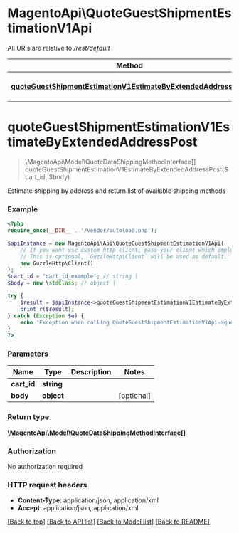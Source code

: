 # MagentoApi\QuoteGuestShipmentEstimationV1Api

All URIs are relative to */rest/default*

Method | HTTP request | Description
------------- | ------------- | -------------
[**quoteGuestShipmentEstimationV1EstimateByExtendedAddressPost**](QuoteGuestShipmentEstimationV1Api.md#quoteguestshipmentestimationv1estimatebyextendedaddresspost) | **POST** /V1/guest-carts/{cartId}/estimate-shipping-methods |

# **quoteGuestShipmentEstimationV1EstimateByExtendedAddressPost**
> \MagentoApi\Model\QuoteDataShippingMethodInterface[] quoteGuestShipmentEstimationV1EstimateByExtendedAddressPost($cart_id, $body)



Estimate shipping by address and return list of available shipping methods

### Example
```php
<?php
require_once(__DIR__ . '/vendor/autoload.php');

$apiInstance = new MagentoApi\Api\QuoteGuestShipmentEstimationV1Api(
    // If you want use custom http client, pass your client which implements `GuzzleHttp\ClientInterface`.
    // This is optional, `GuzzleHttp\Client` will be used as default.
    new GuzzleHttp\Client()
);
$cart_id = "cart_id_example"; // string |
$body = new \stdClass; // object |

try {
    $result = $apiInstance->quoteGuestShipmentEstimationV1EstimateByExtendedAddressPost($cart_id, $body);
    print_r($result);
} catch (Exception $e) {
    echo 'Exception when calling QuoteGuestShipmentEstimationV1Api->quoteGuestShipmentEstimationV1EstimateByExtendedAddressPost: ', $e->getMessage(), PHP_EOL;
}
?>
```

### Parameters

Name | Type | Description  | Notes
------------- | ------------- | ------------- | -------------
 **cart_id** | **string**|  |
 **body** | [**object**](../Model/object.md)|  | [optional]

### Return type

[**\MagentoApi\Model\QuoteDataShippingMethodInterface[]**](../Model/QuoteDataShippingMethodInterface.md)

### Authorization

No authorization required

### HTTP request headers

 - **Content-Type**: application/json, application/xml
 - **Accept**: application/json, application/xml

[[Back to top]](#) [[Back to API list]](../../README.md#documentation-for-api-endpoints) [[Back to Model list]](../../README.md#documentation-for-models) [[Back to README]](../../README.md)
